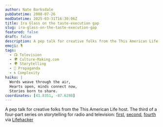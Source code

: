 ```yaml
---
author: Nate Barksdale
pubDatetime: 2008-07-26
modDatetime: 2025-03-31T16:30:06Z
title: Ira Glass on the taste-execution gap
slug: ira-glass-on-the-taste-execution-gap
featured: false
draft: false
description: A pep talk for creative folks from the This American Life host.
emoji: 🎙️
tags:
  - 📺 Television
  - 🌍 Culture-Making.com
  - 🌍 Storytelling
  - 📣 Propaganda
  - 🌀 Complexity
haiku: |
  Words weave through the air,  
  Hearts open, minds connect now,  
  Stories born to share.
coordinates: [41.8351, -87.6298]
---
```


A pep talk for creative folks from the This American Life host. The third of a four-part series on storytelling for radio and television: [first](http://youtube.com/watch?v=n7KQ4vkiNUk&feature=related), [second](http://youtube.com/watch?v=3qmtwa1yZRM&feature=related), [fourth](http://youtube.com/watch?v=9blgOboiGMQ&feature=related)
via [Lifehacker](http://lifehacker.com/398068/ira-glass-on-getting-creative-work-done)

